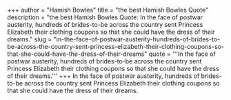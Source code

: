 +++
author = "Hamish Bowles"
title = "the best Hamish Bowles Quote"
description = "the best Hamish Bowles Quote: In the face of postwar austerity, hundreds of brides-to-be across the country sent Princess Elizabeth their clothing coupons so that she could have the dress of their dreams."
slug = "in-the-face-of-postwar-austerity-hundreds-of-brides-to-be-across-the-country-sent-princess-elizabeth-their-clothing-coupons-so-that-she-could-have-the-dress-of-their-dreams"
quote = '''In the face of postwar austerity, hundreds of brides-to-be across the country sent Princess Elizabeth their clothing coupons so that she could have the dress of their dreams.'''
+++
In the face of postwar austerity, hundreds of brides-to-be across the country sent Princess Elizabeth their clothing coupons so that she could have the dress of their dreams.
